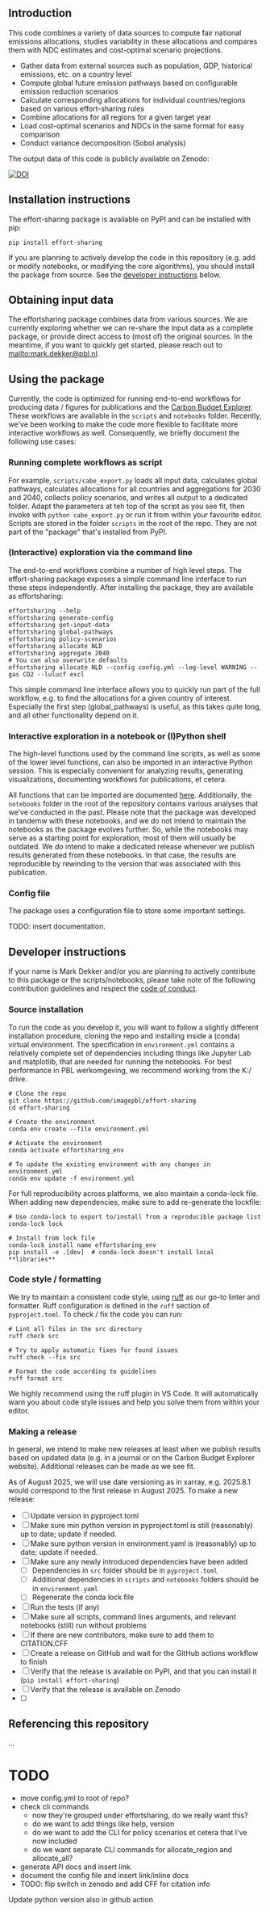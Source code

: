 ## Introduction

This code combines a variety of data sources to compute fair national emissions allocations, studies variability in these allocations and compares them with NDC estimates and cost-optimal scenario projections. 

* Gather data from external sources such as population, GDP, historical emissions, etc. on a country level
* Compute global future emission pathways based on configurable emission reduction scenarios
* Calculate corresponding allocations for individual countries/regions based on various effort-sharing rules
* Combine allocations for all regions for a given target year
* Load cost-optimal scenarios and NDCs in the same format for easy comparison
* Conduct variance decomposition (Sobol analysis)

The output data of this code is publicly available on Zenodo:

[![DOI](https://zenodo.org/badge/DOI/10.5281/zenodo.12188104.svg)](https://doi.org/10.5281/zenodo.12188104)

## Installation instructions

The effort-sharing package is available on PyPI and can be installed with pip:

```shell
pip install effort-sharing
```

If you are planning to actively develop the code in this repository (e.g. add or modify notebooks, or modifying the core algorithms), you should install the package from source. See the [developer instructions](#developer-instructions) below.

## Obtaining input data

The effortsharing package combines data from various sources. We are currently exploring whether we can re-share the input data as a complete package, or provide direct access to (most of) the original sources. In the meantime, if you want to quickly get started, please reach out to <mailto:mark.dekker@pbl.nl>.

## Using the package

Currently, the code is optimized for running end-to-end workflows for producing data / figures for publications and the [Carbon Budget Explorer](https://www.carbonbudgetexplorer.eu). These workflows are available in the `scripts` and `notebooks` folder. Recently, we've been working to make the code more flexible to facilitate more interactive workflows as well. Consequently, we briefly document the following use cases:

### Running complete workflows as script

For example, `scripts/cabe_export.py` loads all input data, calculates global pathways, calculates allocations for all countries and aggregations for 2030 and 2040, collects policy scenarios, and writes all output to a dedicated folder. Adapt the parameters at teh top of the script as you see fit, then invoke with `python cabe_export.py` or run it from within your favourite editor. Scripts are stored in the folder `scripts` in the root of the repo. They are not part of the "package" that's installed from PyPI.

### (Interactive) exploration via the command line

The end-to-end workflows combine a number of high level steps. The effort-sharing package exposes a simple command line interface to run these steps independently. After installing the package, they are available as effortsharing:

```shell
effortsharing --help
effortsharing generate-config
effortsharing get-input-data
effortsharing global-pathways
effortsharing policy-scenarios
effortsharing allocate NLD
effortsharing aggregate 2040
# You can also overwrite defaults 
effortsharing allocate NLD --config config.yml --log-level WARNING --gas CO2 --lulucf excl
```

This simple command line interface allows you to quickly run part of the full workflow, e.g. to find the allocations for a given country of interest. Especially the first step (global_pathways) is useful, as this takes quite long, and all other functionality depend on it.

### Interactive exploration in a notebook or (I)Python shell

The high-level functions used by the command line scripts, as well as some of the lower level functions, can also be imported in an interactive Python session. This is especially convenient for analyzing results, generating visualizations, documenting workflows for publications, et cetera.

All functions that can be imported are documented [here](...). Additionally, the `notebooks` folder in the root of the repository contains various analyses that we've conducted in the past. Please note that the package was developed in tandemw with these notebooks, and we do not intend to maintain the notebooks as the package evolves further. So, while the notebooks may serve as a starting point for exploration, most of them will usually be outdated. We *do* intend to make a dedicated release whenever we publish results generated from these notebooks. In that case, the results are reproducible by rewinding to the version that was associated with this publication.

### Config file

The package uses a configuration file to store some important settings. 

TODO: insert documentation.

## Developer instructions

If your name is Mark Dekker and/or you are planning to actively contribute to this package or the scripts/notebooks, please take note of the following contribution guidelines and respect the [code of conduct](CODE_OF_CONDUCT.md).

### Source installation

To run the code as you develop it, you will want to follow a slightly different installation procedure, cloning the repo and installing inside a (conda) virtual environment. The specification in `environment.yml` contains a relatively complete set of dependencies including things like Jupyter Lab and matplotlib, that are needed for running the notebooks. For best performance in PBL werkomgeving, we recommend working from the K:/ drive.

```shell
# Clone the repo 
git clone https://github.com/imagepbl/effort-sharing
cd effort-sharing

# Create the environment
conda env create --file environment.yml

# Activate the environment
conda activate effortsharing_env

# To update the existing environment with any changes in environment.yml
conda env update -f environment.yml
```

For full reproducibility across platforms, we also maintain a conda-lock file. When adding new dependencies, make sure to add re-generate the lockfile:

```shell
# Use conda-lock to export to/install from a reproducible package list
conda-lock lock

# Install from lock file
conda-lock install name effortsharing_env
pip install -e .[dev]  # conda-lock doesn't install local **libraries**
```

### Code style / formatting

We try to maintain a consistent code style, using [ruff](https://docs.astral.sh/ruff/) as our go-to linter and formatter. Ruff configuration is defined in the `ruff` section of `pyproject.toml`. To check / fix the code you can run:

```shell
# Lint all files in the src directory
ruff check src

# Try to apply automatic fixes for found issues
ruff check --fix src

# Format the code according to guidelines
ruff format src
```

We highly recommend using the ruff plugin in VS Code. It will automatically warn you about code style issues and help you solve them from within your editor.

### Making a release

In general, we intend to make new releases at least when we publish results based on updated data (e.g. in a journal or on the Carbon Budget Explorer website). Additional releases can be made as we see fit. 

As of August 2025, we will use date versioning as in xarray, e.g. 2025.8.1 would
correspond to the first release in August 2025. To make a new release:

- [ ] Update version in pyproject.toml 
- [ ] Make sure min python version in pyproject.toml is still (reasonably) up to date; update if needed.
- [ ] Make sure python version in environment.yaml is (reasonably) up to date; update if needed.
- [ ] Make sure any newly introduced dependencies have been added
  - [ ] Dependencies in `src` folder should be in `pyproject.toml`
  - [ ] Additional dependencies in `scripts` and `notebooks` folders should be in `environment.yaml`
  - [ ] Regenerate the conda lock file
- [ ] Run the tests (if any)
- [ ] Make sure all scripts, command lines arguments, and relevant notebooks (still) run without problems
- [ ] If there are new contributors, make sure to add them to CITATION.CFF
- [ ] Create a release on GitHub and wait for the GitHub actions workflow to finish
- [ ] Verify that the release is available on PyPI, and that you can install it (`pip install effort-sharing`)
- [ ] Verify that the release is available on Zenodo
- [ ] 

## Referencing this repository

...


# TODO
- move config.yml to root of repo?
- check cli commands 
  - now they're grouped under effortsharing, do we really want this?
  - do we want to add things like help, version
  - do we want to add the CLI for policy scenarios et cetera that I've now included
  - do we want separate CLI commands for allocate_region and allocate_all?
- generate API docs and insert link.
- document the config file and insert link/inline docs
- TODO: flip switch in zenodo and add CFF for citation info


Update python version also in github action
